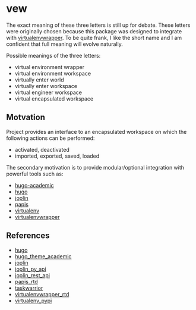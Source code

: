 
# vew

The exact meaning of these three letters is still up for debate. These
letters were originally chosen because this package was designed to integrate
with [virtualenvwrapper][virtualenvwrapper_rtd]. To be quite frank, I like
the short name and I am confident that full meaning will evolve naturally.

Possible meanings of the three letters:

- virtual environment wrapper
- virtual environment workspace
- virtually enter world
- virtually enter workspace
- virtual engineer workspace
- virtual encapsulated workspace

## Motvation

Project provides an interface to an encapsulated workspace on which the
following actions can be performed:

- activated, deactivated
- imported, exported, saved, loaded

The secondary motivation is to provide modular/optional integration with
powerful tools such as:

- [hugo-academic][hugo_theme_academic]
- [hugo][]
- [joplin][]
- [papis][papis_rtd]
- [virtualenv][virtualenv_pypi]
- [virtualenvwrapper][virtualenvwrapper_rtd]

## References

- [hugo][]
- [hugo_theme_academic][]
- [joplin][]
- [joplin_py_api][]
- [joplin_rest_api][]
- [papis_rtd][]
- [taskwarrior][]
- [virtualenvwrapper_rtd][]
- [virtualenv_pypi][]


[hugo]: https://gohugo.io/
[hugo_theme_academic]: https://themes.gohugo.io/academic/
[joplin]: https://joplinapp.org
[joplin_py_api]: https://pypi.org/project/joplin-api/
[joplin_rest_api]: https://joplinapp.org/api/
[papis_rtd]: https://papis.readthedocs.io/en/latest/
[taskwarrior]:https://taskwarrior.org/
[virtualenv_pypi]: virtualenv_pypi
[virtualenvwrapper_rtd]: https://virtualenvwrapper.readthedocs.io/en/latest/
